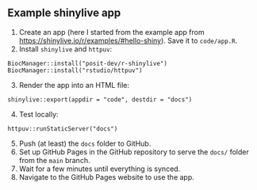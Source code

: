## Example shinylive app

1. Create an app (here I started from the example app from https://shinylive.io/r/examples/#hello-shiny). Save it to `code/app.R`.
2. Install `shinylive` and `httpuv`:
```
BiocManager::install("posit-dev/r-shinylive")
BiocManager::install("rstudio/httpuv")
```
3. Render the app into an HTML file:
```
shinylive::export(appdir = "code", destdir = "docs")
```
4. Test locally: 
```
httpuv::runStaticServer("docs")
```
5. Push (at least) the `docs` folder to GitHub.
6. Set up GitHub Pages in the GitHub repository to serve the `docs/` folder from the `main` branch. 
7. Wait for a few minutes until everything is synced.
8. Navigate to the GitHub Pages website to use the app. 